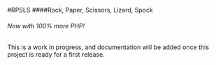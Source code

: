 #RPSLS
####Rock, Paper, Scissors, Lizard, Spock
###### Now with 100% more PHP!

This is a work in progress, and documentation will be added once this project is ready for a first release.